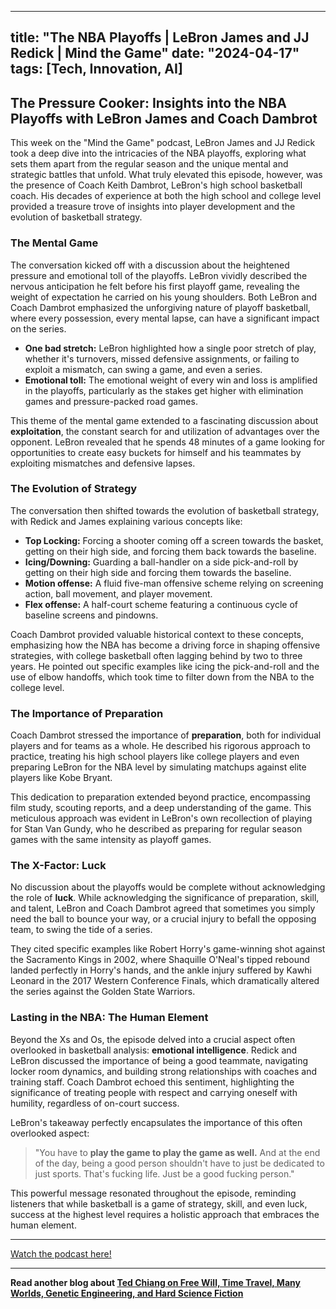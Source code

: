 
---
title: "The NBA Playoffs | LeBron James and JJ Redick | Mind the Game"
date: "2024-04-17"
tags: [Tech, Innovation, AI]
---

## The Pressure Cooker: Insights into the NBA Playoffs with LeBron James and Coach Dambrot

This week on the "Mind the Game" podcast, LeBron James and JJ Redick took a deep dive into the intricacies of the NBA playoffs, exploring what sets them apart from the regular season and the unique mental and strategic battles that unfold. What truly elevated this episode, however, was the presence of Coach Keith Dambrot, LeBron's high school basketball coach. His decades of experience at both the high school and college level provided a treasure trove of insights into player development and the evolution of basketball strategy.

### The Mental Game

The conversation kicked off with a discussion about the heightened pressure and emotional toll of the playoffs. LeBron vividly described the nervous anticipation he felt before his first playoff game, revealing the weight of expectation he carried on his young shoulders. Both LeBron and Coach Dambrot emphasized the unforgiving nature of playoff basketball, where every possession, every mental lapse, can have a significant impact on the series. 

* **One bad stretch:**  LeBron highlighted how a single poor stretch of play, whether it's turnovers, missed defensive assignments, or failing to exploit a mismatch, can swing a game, and even a series. 
* **Emotional toll:** The emotional weight of every win and loss is amplified in the playoffs, particularly as the stakes get higher with elimination games and pressure-packed road games. 

This theme of the mental game extended to a fascinating discussion about **exploitation**, the constant search for and utilization of advantages over the opponent. LeBron revealed that he spends 48 minutes of a game looking for opportunities to create easy buckets for himself and his teammates by exploiting mismatches and defensive lapses. 

### The Evolution of Strategy

The conversation then shifted towards the evolution of basketball strategy, with Redick and James explaining various concepts like:

* **Top Locking:** Forcing a shooter coming off a screen towards the basket, getting on their high side, and forcing them back towards the baseline.
* **Icing/Downing:**  Guarding a ball-handler on a side pick-and-roll by getting on their high side and forcing them towards the baseline.
* **Motion offense:**  A fluid five-man offensive scheme relying on screening action, ball movement, and player movement. 
* **Flex offense:**  A half-court scheme featuring a continuous cycle of baseline screens and pindowns. 

Coach Dambrot provided valuable historical context to these concepts, emphasizing how the NBA has become a driving force in shaping offensive strategies, with college basketball often lagging behind by two to three years. He pointed out specific examples like icing the pick-and-roll and the use of elbow handoffs, which took time to filter down from the NBA to the college level.

###  The Importance of Preparation

Coach Dambrot stressed the importance of **preparation**, both for individual players and for teams as a whole. He described his rigorous approach to practice, treating his high school players like college players and even preparing LeBron for the NBA level by simulating matchups against elite players like Kobe Bryant.  

This dedication to preparation extended beyond practice, encompassing film study, scouting reports, and a deep understanding of the game. This meticulous approach was evident in LeBron's own recollection of playing for Stan Van Gundy, who he described as preparing for regular season games with the same intensity as playoff games. 

### The X-Factor: Luck

No discussion about the playoffs would be complete without acknowledging the role of **luck**. While acknowledging the significance of preparation, skill, and talent, LeBron and Coach Dambrot agreed that sometimes you simply need the ball to bounce your way, or a crucial injury to befall the opposing team, to swing the tide of a series. 

They cited specific examples like Robert Horry's game-winning shot against the Sacramento Kings in 2002, where Shaquille O'Neal's tipped rebound landed perfectly in Horry's hands, and the ankle injury suffered by Kawhi Leonard in the 2017 Western Conference Finals, which dramatically altered the series against the Golden State Warriors. 

### Lasting in the NBA: The Human Element

Beyond the Xs and Os, the episode delved into a crucial aspect often overlooked in basketball analysis: **emotional intelligence**.  Redick and LeBron discussed the importance of being a good teammate, navigating locker room dynamics, and building strong relationships with coaches and training staff. Coach Dambrot echoed this sentiment, highlighting the significance of treating people with respect and carrying oneself with humility, regardless of on-court success. 

LeBron's takeaway perfectly encapsulates the importance of this often overlooked aspect: 

> "You have to **play the game to play the game as well.** And at the end of the day, being a good person shouldn't have to just be dedicated to just sports. That's fucking life. Just be a good fucking person."


This powerful message resonated throughout the episode, reminding listeners that while basketball is a game of strategy, skill, and even luck, success at the highest level requires a holistic approach that embraces the human element.

---
        




<a href="https://youtube.com/watch?v=8vXXSNLL1IE" target="_blank">Watch the podcast here!</a>


---

**Read another blog about [Ted Chiang on Free Will, Time Travel, Many Worlds, Genetic Engineering, and Hard Science Fiction](./20190919-tedchiang-manifold.md)**

